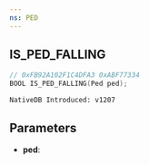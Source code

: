 ```yaml
---
ns: PED
---
```

## IS_PED_FALLING

```c
// 0xFB92A102F1C4DFA3 0xABF77334
BOOL IS_PED_FALLING(Ped ped);
```

```
NativeDB Introduced: v1207
```

## Parameters
* **ped**:
